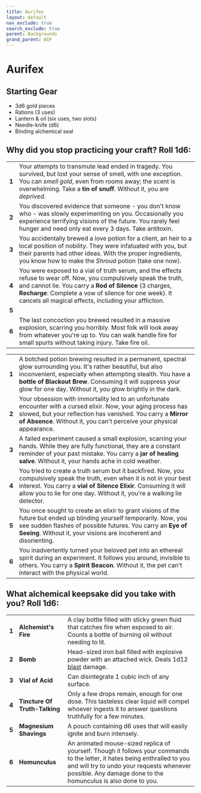 ```yaml
---
title: Aurifex
layout: default
nav_exclude: true
search_exclude: true
parent: Backgrounds
grand_parent: WIP
---
```


# Aurifex

## Starting Gear

- 3d6 gold pieces
- Rations (3 uses)
- Lantern & oil (six uses, two slots)
- Needle-knife (d6)
- Binding alchemical seal

## Why did you stop practicing your craft? Roll 1d6:

|     |                                                                                                                                                                                                                                                                                            |
| --- | ------------------------------------------------------------------------------------------------------------------------------------------------------------------------------------------------------------------------------------------------------------------------------------------ |
| **1**   | Your attempts to transmute lead ended in tragedy. You survived, but lost your sense of smell, with one exception. You can _smell gold_, even from rooms away; the scent is overwhelming. Take a **tin of snuff**. Without it, you are _deprived_.                  |
| **2** | You discovered evidence that someone - you don't know who - was slowly experimenting on you. Occasionally you experience terrifying visions of the future. You rarely feel hunger and need only eat every 3 days. Take antitoxin.          |
| **3** | You accidentally brewed a love potion for a client, an heir to a local position of nobility. They were infatuated with you, but their parents had other ideas. With the proper ingredients, you know how to make the _Shroud_ potion (take one now).                                       |
| **4** | You were exposed to a vial of truth serum, and the effects refuse to wear off. Now, you compulsively speak the truth, and cannot lie. You carry a **Rod of Silence** (3 charges, **Recharge**: Complete a vow of silence for one week). It cancels all magical effects, including your affliction.       |
| **5** |                                                          |
| **6** | The last concoction you brewed resulted in a massive explosion, scarring you horribly. Most folk will look away from whatever you're up to. You can walk handle fire for small spurts without taking injury. Take fire oil.     |


|     |                                                                                                                                                                                                                                                                                            |
| --- | ------------------------------------------------------------------------------------------------------------------------------------------------------------------------------------------------------------------------------------------------------------------------------------------ |
| **1** | A botched potion brewing resulted in a permanent, spectral glow surrounding you. It's rather beautiful, but also inconvenient, especially when attempting stealth. You have a **bottle of Blackout Brew**. Consuming it will suppress your glow for one day. Without it, you glow brightly in the dark. |
| **2** | Your obsession with immortality led to an unfortunate encounter with a cursed elixir. Now, your aging process has slowed, but your reflection has vanished. You carry a **Mirror of Absence**. Without it, you can't perceive your physical appearance. |
| **3** | A failed experiment caused a small explosion, scarring your hands. While they are fully functional, they are a constant reminder of your past mistake. You carry a **jar of healing salve**. Without it, your hands ache in cold weather. |
| **4** | You tried to create a truth serum but it backfired. Now, you compulsively speak the truth, even when it is not in your best interest. You carry a **vial of Silence Elixir**. Consuming it will allow you to lie for one day. Without it, you're a walking lie detector. |
| **5** | You once sought to create an elixir to grant visions of the future but ended up blinding yourself temporarily. Now, you see sudden flashes of possible futures. You carry an **Eye of Seeing**. Without it, your visions are incoherent and disorienting. |
| **6** | You inadvertently turned your beloved pet into an ethereal spirit during an experiment. It follows you around, invisible to others. You carry a **Spirit Beacon**. Without it, the pet can't interact with the physical world. |

## What alchemical keepsake did you take with you? Roll 1d6:

|     |                               |                                                                                                                                                                             |
| --- | ----------------------------- | --------------------------------------------------------------------------------------------------------------------------------------------------------------------------- |
| **1**   | **Alchemist's Fire**          | A clay bottle filled with sticky green fluid that catches fire when exposed to air. Counts a bottle of burning oil without needing to lit.                                  |
| **2**   | **Bomb**                      | Head-sized iron ball filled with explosive powder with an attached wick. Deals 1d12 [blast](https://cairnrpg.com/cairn-srd/#blast) damage.                                  |
| **3**   | **Vial of Acid**              | Can disintegrate 1 cubic inch of any surface.                                                                                                                               |
| **4**   | **Tincture Of Truth-Talking** | Only a few drops remain, enough for one dose. This tasteless clear liquid will compel whoever ingests it to answer questions truthfully for a few minutes.               |
| **5**   | **Magnesium Shavings**        | A pouch containing d6 uses that will easily ignite and burn intensely.                                                                                                      |
| **6**   | **Homunculus**  | An animated mouse-sized replica of yourself. Though it follows your commands to the letter, it hates being enthralled to you and will try to undo your requests whenever possible. Any damage done to the homunculus is also done to you. |

